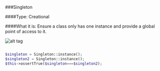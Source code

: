 ###Singleton

####Type: Creational

####What it is:
Ensure a class only has one instance and provide a global point of access to it.


![alt tag](https://habrastorage.org/getpro/habr/post_images/a9d/715/4a9/a9d7154a9b7e321a6330ab0c0337c061.jpg)

```php

$singleton = Singleton::instance();
$singleton2 = Singleton::instance();
$this->assertTrue($singleton===$singleton2);

```
